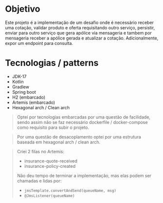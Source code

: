 # Objetivo

Este projeto é a implementação de um desafio onde é necessário
receber uma cotação, validar produto e oferta requisitando outro serviço, 
persistir, enviar para outro serviço que gera apólice via mensageria e
tambem por mensageria receber a apólice gerada e atualizar a cotação.
Adicionalmente, expor um endpoint para consulta.

# Tecnologias / patterns

* JDK-17
* Kotlin
* Gradlew
* Spring boot
* H2 (embarcado)
* Artemis (embarcado)
* Hexagonal arch / Clean arch

> Optei por tecnologias embarcadas por uma questão de facilidade,
> sendo assim não se faz necessário dockerfile / docker-compose como
> requisito para subir o projeto.

> Por uma questão de desacoplamento optei por uma estrutura baseada
> em hexagonal arch / clean arch.

> Criei 2 filas no Artemis:
> * insurance-quote-received
> * insurance-policy-created
> 
> Não deu tempo de terminar a implementação, mas elas podem ser chamadas
> e lidas por:
> * ```jmsTemplate.convertAndSend(queueName, msg)```
> * ```@JmsListener(queueName)```
